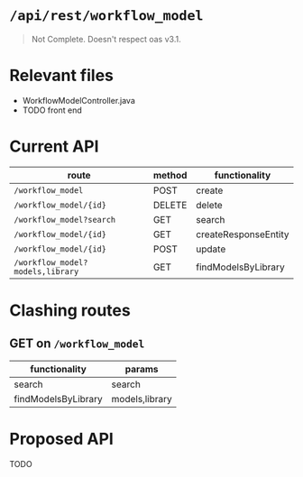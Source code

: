 # `/api/rest/workflow_model`
> Not Complete.
> Doesn't respect oas v3.1.

# Relevant files
- WorkflowModelController.java
- TODO front end

# Current API
|route|method|functionality|
|-|-|-|
|`/workflow_model`|POST|create|
|`/workflow_model/{id}`|DELETE|delete|
|`/workflow_model?search`|GET|search|
|`/workflow_model/{id}`|GET|createResponseEntity|
|`/workflow_model/{id}`|POST|update|
|`/workflow_model?models,library`|GET|findModelsByLibrary|

# Clashing routes

## GET on `/workflow_model`
|functionality|params|
|-|-|
|search|search|
|findModelsByLibrary|models,library|

# Proposed API
TODO